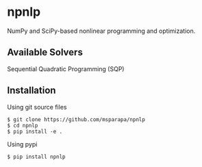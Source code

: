npnlp
=====

NumPy and SciPy-based nonlinear programming and optimization.

Available Solvers
-----------------

Sequential Quadratic Programming (SQP)

Installation
------------

Using git source files

    $ git clone https://github.com/msparapa/npnlp
    $ cd npnlp
    $ pip install -e .

Using pypi

    $ pip install npnlp
